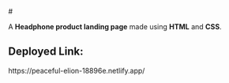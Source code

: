 
#<p>A <b>Headphone product landing page</b> made using <b>HTML</b> and <b>CSS</b>.</p>
<h2>Deployed Link: </h2>https://peaceful-elion-18896e.netlify.app/

